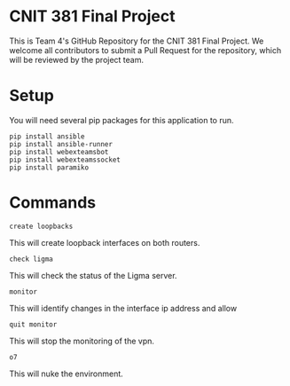 # CNIT 381 Final Project
This is Team 4's GitHub Repository for the CNIT 381 Final Project. 
We welcome all contributors to submit a Pull Request for the repository, which will be reviewed by the project team. 

# Setup 
You will need several pip packages for this application to run. 
```
pip install ansible
pip install ansible-runner
pip install webexteamsbot
pip install webexteamssocket
pip install paramiko
```

# Commands

```create loopbacks```

This will create loopback interfaces on both routers. 


```check ligma```

This will check the status of the Ligma server. 

```monitor```

This will identify changes in the interface ip address and allow


```quit monitor```

This will stop the monitoring of the vpn.

```o7```

This will nuke the environment. 
